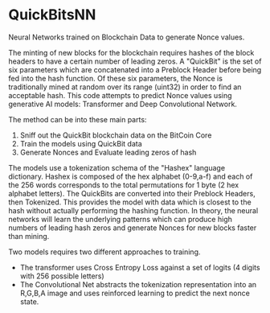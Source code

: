 # QuickBitsNN
Neural Networks trained on Blockchain Data to generate Nonce values.


The minting of new blocks for the blockchain requires hashes of the block headers to have a certain number of leading zeros.
A "QuickBit" is the set of six parameters which are concatenated into a Preblock Header before being fed into the hash function.
Of these six parameters, the Nonce is traditionally mined at random over its range (uint32) in order to find an acceptable hash.
This code attempts to predict Nonce values using generative AI models: Transformer and Deep Convolutional Network.


The method can be into these main parts:
1. Sniff out the QuickBit blockchain data on the BitCoin Core
2. Train the models using QuickBit data
3. Generate Nonces and Evaluate leading zeros of hash


The models use a tokenization schema of the "Hashex" language dictionary.
Hashex is composed of the hex alphabet (0-9,a-f) and each of the 256 words corresponds to the total permutations for 1 byte (2 hex alphabet letters).
The QuickBits are converted into their Preblock Headers, then Tokenized.
This provides the model with data which is closest to the hash without actually performing the hashing function.
In theory, the neural networks will learn the underlying patterns which can produce high numbers of leading hash zeros and generate Nonces for new blocks faster than mining. 


Two models requires two different approaches to training.
- The transformer uses Cross Entropy Loss against a set of logits (4 digits with 256 possible letters)
- The Convolutional Net abstracts the tokenization representation into an R,G,B,A image and uses reinforced learning to predict the next nonce state.





